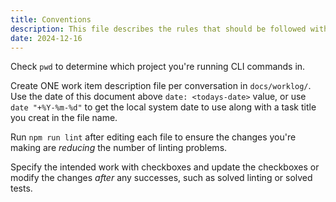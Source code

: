 ```yaml
---
title: Conventions
description: This file describes the rules that should be followed with sovling a task.
date: 2024-12-16
---
```


Check `pwd` to determine which project you're running CLI commands in.

Create ONE work item description file per conversation in `docs/worklog/`. Use the date of this document above `date: <todays-date>` value, or use `date "+%Y-%m-%d"` to get the local system date to use along with a task title you creat in the file name.

Run `npm run lint` after editing each file to ensure the changes you're making are _reducing_ the number of linting problems.

Specify the intended work with checkboxes and update the checkboxes or modify the changes _after_ any successes, such as solved linting or solved tests.